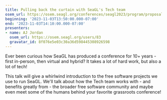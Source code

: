 ```yaml
---
title: Pulling back the curtain with SeaGL's Tech team
osem_url: https://osem.seagl.org/conferences/seagl2023/program/proposals/983
beginning: '2023-11-03T13:50:00.000-07:00'
end: '2023-11-03T14:10:00.000-07:00'
presenters:
- name: AJ Jordan
  osem_url: https://osem.seagl.org/users/83
  gravatar_id: 8f076e5e03c30a36d598445308926598
---
```


Ever been curious how SeaGL has produced a conference for 10+ years - first in-person, then virtual and hybrid? It takes a lot of hard work, but also a lot of tech!

This talk will give a whirlwind introduction to the free software projects we use to run SeaGL. We'll talk about how the Tech team works with - and benefits greatly from - the broader free software community and maybe even meet some of the humans behind your favorite grassroots conference!
